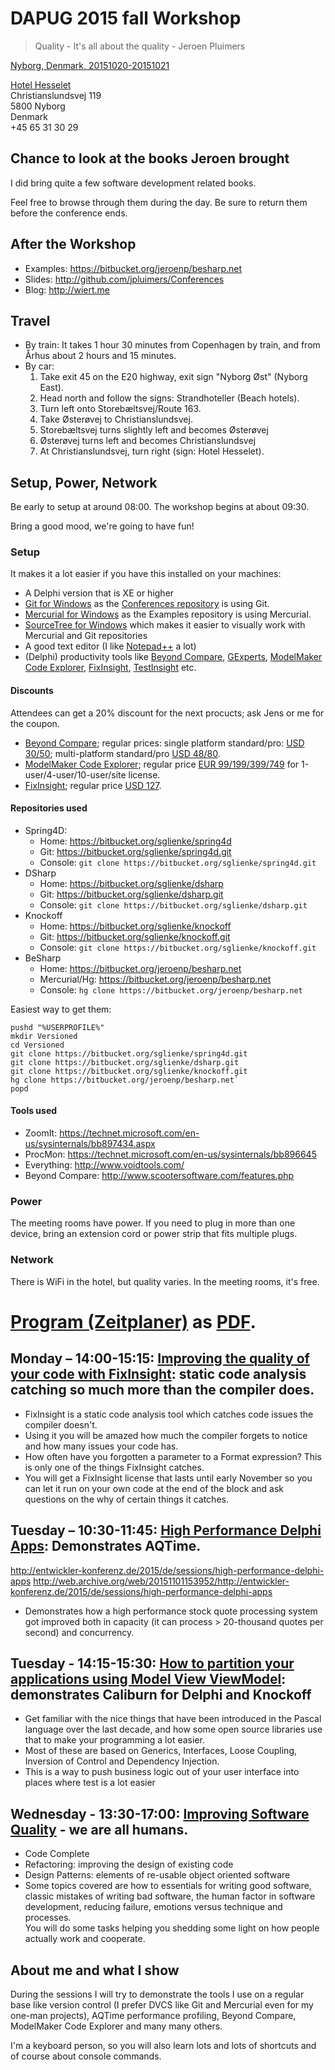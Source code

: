 # DAPUG 2015 fall Workshop

> Quality - It's all about the quality - Jeroen Pluimers

[Nyborg, Denmark, 20151020-20151021](http://www.dapug.dk/2015/08/workshop-20.html)

[Hotel Hesselet](http://www.hotel-hesselet.dk/)  
Christianslundsvej 119  
5800 Nyborg  
Denmark  
+45 65 31 30 29  

## Chance to look at the books Jeroen brought

I did bring quite a few software development related books.

Feel free to browse through them during the day. Be sure to return them before the conference ends.

## After the Workshop

- Examples: <https://bitbucket.org/jeroenp/besharp.net>
- Slides: <http://github.com/jpluimers/Conferences>
- Blog: <http://wiert.me>

## Travel

- By train: It takes 1 hour 30 minutes from Copenhagen by train, and from Århus about 2 hours and 15 minutes.
- By car:
    1. Take exit 45 on the E20 highway, exit sign "Nyborg Øst" (Nyborg East).
    2. Head north and follow the signs: Strandhoteller (Beach hotels).
    3. Turn left onto Storebæltsvej/Route 163.
    4. Take Østerøvej to Christianslundsvej.
    5. Storebæltsvej turns slightly left and becomes Østerøvej
    6. Østerøvej turns left and becomes Christianslundsvej
    7. At Christianslundsvej, turn right (sign: Hotel Hesselet).

## Setup, Power, Network

Be early to setup at around 08:00. The workshop begins at about 09:30.

Bring a good mood, we're going to have fun!

### Setup

It makes it a lot easier if you have this installed on your machines:

- A Delphi version that is XE or higher
- [Git for Windows](https://github.com/git-for-windows/git/releases/latest) as the [Conferences repository](https://github.com/jpluimers/Conferences) is using Git.
- [Mercurial for Windows](https://www.mercurial-scm.org/wiki/Download) as the Examples repository is using Mercurial.
- [SourceTree for Windows](https://www.sourcetreeapp.com/) which makes it easier to visually work with Mercurial and Git repositories
- A good text editor (I like [Notepad++](https://notepad-plus-plus.org/) a lot)
- (Delphi) productivity tools like [Beyond Compare](http://www.scootersoftware.com), [GExperts](http://www.gexperts.org/), [ModelMaker Code Explorer](http://www.modelmakertools.com/code-explorer/index.html), [FixInsight](http://sourceoddity.com/fixinsight/), [TestInsight](https://bitbucket.org/sglienke/testinsight/wiki/Home) etc.

#### Discounts

Attendees can get a 20% discount for the next procucts; ask Jens or me for the coupon.

- [Beyond Compare](http://www.scootersoftware.com); regular prices: single platform standard/pro: [USD 30/50](http://www.scootersoftware.com/features.php?zz=pricing); multi-platform standard/pro [USD 48/80](http://www.scootersoftware.com/features.php?zz=pricing).
- [ModelMaker Code Explorer](http://www.modelmakertools.com/code-explorer/index.html); regular price [EUR 99/199/399/749](http://www.modelmakertools.com/order/newlicenses.html) for 1-user/4-user/10-user/site license.
- [FixInsight](http://sourceoddity.com/fixinsight/); regular price [USD 127](http://sourceoddity.com/fixinsight/order.html).

#### Repositories used

- Spring4D:
    - Home: https://bitbucket.org/sglienke/spring4d
    - Git: https://bitbucket.org/sglienke/spring4d.git
    - Console: `git clone https://bitbucket.org/sglienke/spring4d.git`
- DSharp
    - Home: https://bitbucket.org/sglienke/dsharp
    - Git: https://bitbucket.org/sglienke/dsharp.git
    - Console: `git clone https://bitbucket.org/sglienke/dsharp.git`
- Knockoff
    - Home: https://bitbucket.org/sglienke/knockoff
    - Git: https://bitbucket.org/sglienke/knockoff.git
    - Console: `git clone https://bitbucket.org/sglienke/knockoff.git`
- BeSharp
    - Home: https://bitbucket.org/jeroenp/besharp.net
    - Mercurial/Hg: https://bitbucket.org/jeroenp/besharp.net
    - Console: `hg clone https://bitbucket.org/jeroenp/besharp.net`

Easiest way to get them:

    pushd "%USERPROFILE%"
    mkdir Versioned
    cd Versioned
    git clone https://bitbucket.org/sglienke/spring4d.git
    git clone https://bitbucket.org/sglienke/dsharp.git
    git clone https://bitbucket.org/sglienke/knockoff.git
    hg clone https://bitbucket.org/jeroenp/besharp.net`
    popd

#### Tools used

- ZoomIt: https://technet.microsoft.com/en-us/sysinternals/bb897434.aspx
- ProcMon: https://technet.microsoft.com/en-us/sysinternals/bb896645
- Everything: http://www.voidtools.com/
- Beyond Compare: http://www.scootersoftware.com/features.php

### Power

The meeting rooms have power. If you need to plug in more than one device, bring an extension cord or power strip that fits multiple plugs.

### Network

There is WiFi in the hotel, but quality varies. In the meeting rooms, it's free.

# [Program (Zeitplaner)](http://web.archive.org/web/20151101153224/http://entwickler-konferenz.de/2015/de/zeitplaner) as  [PDF](http://web.archive.org/web/20151101153333/http://entwickler-konferenz.de/2015/sites/default/files/ekon_zeitplaner_pdf.pdf).

## Monday – 14:00-15:15: [Improving the quality of your code with FixInsight](20151102-FixInsight): static code analysis catching so much more than the compiler does.

- FixInsight is a static code analysis tool which catches code issues the compiler doesn't.
- Using it you will be amazed how much the compiler forgets to notice and how many issues your code has.
- How often have you forgotten a parameter to a Format expression? This is only one of the things FixInsight catches.
- You will get a FixInsight license that lasts until early November so you can let it run on your own code at the end of the block and ask questions on the why of certain things it catches.

## Tuesday – 10:30-11:45: [High Performance Delphi Apps](20151103-AQTime): Demonstrates AQTime.

http://entwickler-konferenz.de/2015/de/sessions/high-performance-delphi-apps
http://web.archive.org/web/20151101153952/http://entwickler-konferenz.de/2015/de/sessions/high-performance-delphi-apps

- Demonstrates how a high performance stock quote processing system got improved both in capacity (it can process > 20-thousand quotes per second) and concurrency.

## Tuesday - 14:15-15:30: [How to partition your applications using Model View ViewModel](20151102-MVVM): demonstrates Caliburn for Delphi and Knockoff

- Get familiar with the nice things that have been introduced in the Pascal language over the last decade, and how some open source libraries use that to make your programming a lot easier.
- Most of these are based on Generics, Interfaces, Loose Coupling, Inversion of Control and Dependency Injection.
- This is a way to push business logic out of your user interface into places where test is a lot easier

## Wednesday - 13:30-17:00: [Improving Software Quality](20151104-Software-Quality-the-Human-Factor) - we are all humans.

- Code Complete
- Refactoring: improving the design of existing code
- Design Patterns: elements of re-usable object oriented software
- Some topics covered are how to essentials for writing good software, classic mistakes of writing bad software, the human factor in software development, reducing failure, emotions versus technique and processes.  
You will do some tasks helping you shedding some light on how people actually work
and cooperate.

## About me and what I show

During the sessions I will try to demonstrate the tools I use on a regular base like version control
(I prefer DVCS like Git and Mercurial even for my one-man projects), AQTime performance profiling, Beyond Compare, ModelMaker Code Explorer and many many others.

I'm a keyboard person, so you will also learn lots and lots of shortcuts and of course about console commands.
